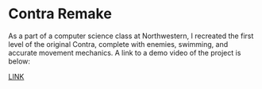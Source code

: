 # Contra Remake
As a part of a computer science class at Northwestern, I recreated the first level of the original Contra, complete with enemies, swimming, and accurate movement mechanics. A link to a demo video of the project is below:

[LINK](https://youtu.be/UifEzNWtFSQ)
